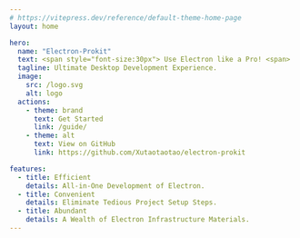 ```yaml
---
# https://vitepress.dev/reference/default-theme-home-page
layout: home

hero:
  name: "Electron-Prokit"
  text: <span style="font-size:30px"> Use Electron like a Pro! <span>
  tagline: Ultimate Desktop Development Experience.
  image:
    src: /logo.svg
    alt: logo
  actions:
    - theme: brand
      text: Get Started
      link: /guide/
    - theme: alt
      text: View on GitHub
      link: https://github.com/Xutaotaotao/electron-prokit

features:
  - title: Efficient
    details: All-in-One Development of Electron.
  - title: Convenient
    details: Eliminate Tedious Project Setup Steps.
  - title: Abundant
    details: A Wealth of Electron Infrastructure Materials.
---
```


